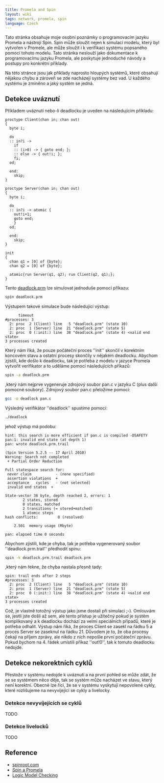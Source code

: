 ```yaml
---
title: Promela and Spin
layout: wiki
tags: network, promela, spin
language: Czech
---
```


Tato stránka obsahuje moje osobní poznámky o programovacím jazyku Promela a nástroji Spin. Spin může sloužit nejen k simulaci modelu, který byl vytvořen v Promele, ale může sloužit i k verifikaci systému popsaného pomocí tohoto modelu. Tato stránka neslouží jako dokumentace k programovacímu jazyku Promela, ale poskytuje jednoduché návody a postupy pro konkrétní příklady.

Na této stránce jsou jak příklady naprosto hloupých systémů, které obsahují nějakou chybu a zároveň se zde nacházejí systémy bez vad. U každého systému je zmíněno a jaký systém se jedná.

## Detekce uváznutí ##

Příkladem uváznutí nebo-li deadlocku je uveden na následujícím příkladu:

    proctype Client(chan in; chan out)
    {
      byte i;
         
      do
      :: in?i ->
        if
        :: (i>0) -> { goto end; };
        :: else -> { out!i; };
        fi;
      od;
     
      end:
        skip;
    }
    
    proctype Server(chan in; chan out)
    {
      byte i;
    
      do
      :: in?i -> atomic {
        out!i+1;
        goto end;
        }
      od;
    
      end:
        skip;
    }
    
    init
    {
      chan q1 = [0] of {byte};
      chan q2 = [0] of {byte};
     
      atomic{run Server(q1, q2); run Client(q2, q1);};
    }

Tento [deadlock.prm](/data/deadlock.prm) lze simulovat jednoduše pomocí příkazu:

```bash
spin deadlock.prm
```

Výstupem takové simulace bude následující výstup:

          timeout
    #processes: 3
      2: proc  2 (Client) line   5 "deadlock.prm" (state 10)
      2: proc  1 (Server) line  21 "deadlock.prm" (state 5)
      2: proc  0 (:init:) line  38 "deadlock.prm" (state 4) <valid end state>
    3 processes created

Který nám říká, že pouze počáteční proces ''init'' skončil v korektním koncovém stavu a ostatní procesy skončily v nějakém deadlocku. Abychom zjistili, kde došlo k deadlocku, tak je potřeba z modelu v jazyce Promela vytvořit verifikator a to uděláme pomocí následujících příkazů:

```bash
spin -a deadlock.prm
```

,který nám nejprve vygeneruje zdrojový soubor pan.c v jazyku C (plus další pomocné soubory). Zdrojový soubor pan.c přeložíme pomocí:

```bash
gcc -o deadlock pan.c
```

Výsledný verifikátor ''deadlock'' spustíme pomocí:

```bash
./deadlock
```

jehož výstup má podobu:

    hint: this search is more efficient if pan.c is compiled -DSAFETY
    pan:1: invalid end state (at depth 1)
    pan: wrote deadlock.prm.trail
    
    (Spin Version 5.2.5 -- 17 April 2010)
    Warning: Search not completed
     + Partial Order Reduction
    
    Full statespace search for:
     never claim           - (none specified)
     assertion violations  +
     acceptance   cycles   - (not selected)
     invalid end states  +
    
    State-vector 36 byte, depth reached 2, errors: 1
            2 states, stored
            0 states, matched
            2 transitions (= stored+matched)
            1 atomic steps
    hash conflicts:         0 (resolved)
    
        2.501  memory usage (Mbyte)
    
    pan: elapsed time 0 seconds

Abychom zjistili, kde je chyba, tak je potřeba vygenerovaný soubor ''deadlock.prm.trail'' předhodit spinu:

```bash
spin -k deadlock.prm.trail deadlock.prm
```

,který nám řekne, že chyba nastala přesně tady:

    spin: trail ends after 2 steps
    #processes: 3
      2: proc  2 (Client) line   5 "deadlock.prm" (state 10)
      2: proc  1 (Server) line  21 "deadlock.prm" (state 5)
      2: proc  0 (:init:) line  38 "deadlock.prm" (state 4) <valid end state>
    3 processes created

Což, je vlastně totožný výstup jako jsme dostali při simulaci ;-). Omlouvám se, jestli jste došli až sem, ale tento přístup je užitečný pokud je systém komplikovaný a k deadlocku dochází za velmi speciálních případů, které je potřeba odhalit. Výstup nám říká, že proces Client se zasekl na řádku 5 a proces Server se zaseknul na řádku 21. Důvodem je to, že oba procesy čekají na příjem zprávy, ale nikdo z nich nepošle první počáteční zprávu. Pokud bychom na 4. řádek umístili příkaz ''out!0'', tak k tomuto deadlocku nedojde.

## Detekce nekorektních cyklů ##

Přestože v systému nedojde k uváznutí a na první pohled se může zdát, že se se systémem něco děje, tak se systém může nacházet ve stavu, který není korektní. Obecně lze říci, že se v systému vyskytují nepovolené cykly, které rozlišujeme na nevyvíjející se cykly a livelocky.

### Detekce nevyvíjejících se cyklů ###

TODO

### Detekce livelocků ###

TODO

## Reference ##

* [spinroot.com](http://spinroot.com)
* [Spin a Promela](http://www.fi.muni.cz/~xbarnat/IV101/IV101-03-SPIN.pdf)
* [Logic Model Checking](http://www.cs.utep.edu/sroach/F07-5383/lecture07.pdf)

